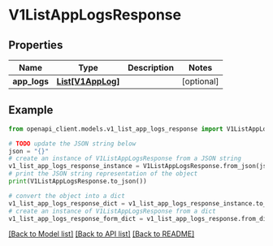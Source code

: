 # V1ListAppLogsResponse


## Properties

Name | Type | Description | Notes
------------ | ------------- | ------------- | -------------
**app_logs** | [**List[V1AppLog]**](V1AppLog.md) |  | [optional] 

## Example

```python
from openapi_client.models.v1_list_app_logs_response import V1ListAppLogsResponse

# TODO update the JSON string below
json = "{}"
# create an instance of V1ListAppLogsResponse from a JSON string
v1_list_app_logs_response_instance = V1ListAppLogsResponse.from_json(json)
# print the JSON string representation of the object
print(V1ListAppLogsResponse.to_json())

# convert the object into a dict
v1_list_app_logs_response_dict = v1_list_app_logs_response_instance.to_dict()
# create an instance of V1ListAppLogsResponse from a dict
v1_list_app_logs_response_form_dict = v1_list_app_logs_response.from_dict(v1_list_app_logs_response_dict)
```
[[Back to Model list]](../README.md#documentation-for-models) [[Back to API list]](../README.md#documentation-for-api-endpoints) [[Back to README]](../README.md)


